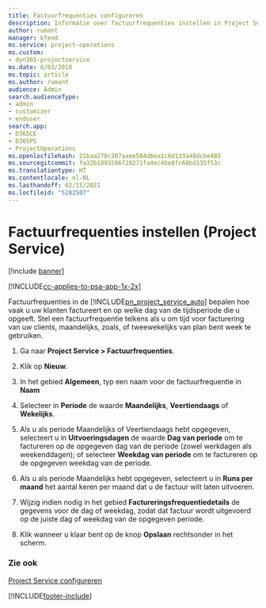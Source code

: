 ```yaml
---
title: Factuurfrequenties configureren
description: Informatie over factuurfrequenties instellen in Project Service
author: rumant
manager: kfend
ms.service: project-operations
ms.custom:
- dyn365-projectservice
ms.date: 8/03/2018
ms.topic: article
ms.author: rumant
audience: Admin
search.audienceType:
- admin
- customizer
- enduser
search.app:
- D365CE
- D365PS
- ProjectOperations
ms.openlocfilehash: 21baa270c307aaee584d6ea1c6d133a48dcbe485
ms.sourcegitcommit: fa32b1893286f20271fa4ec4be8fc68bd135f53c
ms.translationtype: HT
ms.contentlocale: nl-NL
ms.lasthandoff: 02/15/2021
ms.locfileid: "5282507"
---
```

# <a name="set-up-invoice-frequencies-project-service"></a>Factuurfrequenties instellen (Project Service)

[!include [banner](../includes/psa-now-project-operations.md)]

[!INCLUDE[cc-applies-to-psa-app-1x-2x](../includes/cc-applies-to-psa-app-1x-2x.md)]

Factuurfrequenties in de [!INCLUDE[pn_project_service_auto](../includes/pn-project-service-auto.md)] bepalen hoe vaak u uw klanten factureert en op welke dag van de tijdsperiode die u opgeeft. Stel een factuurfrequentie telkens als u om tijd voor facturering van uw clients, maandelijks, zoals, of tweewekelijks van plan bent week te gebruiken.  
  
1.  Ga naar **Project Service > Factuurfrequenties**.  
  
2.  Klik op **Nieuw**.  
  
3.  In het gebied **Algemeen**, typ een naam voor de factuurfrequentie in **Naam**  
  
4.  Selecteer in **Periode** de waarde **Maandelijks**, **Veertiendaags** of **Wekelijks**.  
  
5.  Als u als periode Maandelijks of Veertiendaags hebt opgegeven, selecteert u in **Uitvoeringsdagen** de waarde **Dag van periode** om te factureren op de opgegeven dag van de periode (zowel werkdagen als weekenddagen); of selecteer **Weekdag van periode** om te factureren op de opgegeven weekdag van de periode.  
  
6.  Als u als periode Maandelijks hebt opgegeven, selecteert u in **Runs per maand** het aantal keren per maand dat u de factuur wilt laten uitvoeren.  
  
7.  Wijzig indien nodig in het gebied **Factureringsfrequentiedetails** de gegevens voor de dag of weekdag, zodat dat factuur wordt uitgevoerd op de juiste dag of weekdag van de opgegeven periode.  
  
8.  Klik wanneer u klaar bent op de knop **Opslaan** rechtsonder in het scherm.  
  
### <a name="see-also"></a>Zie ook  
 [Project Service configureren](../psa/configure.md)


[!INCLUDE[footer-include](../includes/footer-banner.md)]